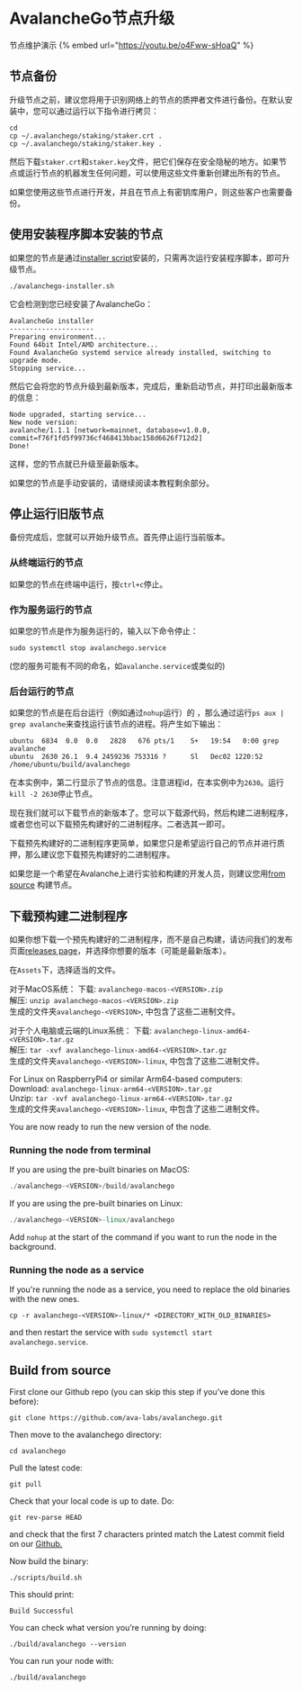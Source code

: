 # AvalancheGo节点升级

节点维护演示
{% embed url="https://youtu.be/o4Fww-sHoaQ" %}

## 节点备份

升级节点之前，建议您将用于识别网络上的节点的质押者文件进行备份。在默认安装中，您可以通过运行以下指令进行拷贝：

```text
cd
cp ~/.avalanchego/staking/staker.crt .
cp ~/.avalanchego/staking/staker.key .
```

然后下载`staker.crt`和`staker.key`文件，把它们保存在安全隐秘的地方。如果节点或运行节点的机器发生任何问题，可以使用这些文件重新创建出所有的节点。

如果您使用这些节点进行开发，并且在节点上有密钥库用户，则这些客户也需要备份。

## 使用安装程序脚本安装的节点

如果您的节点是通过[installer script](set-up-node-with-installer.md)安装的，只需再次运行安装程序脚本，即可升级节点。

```text
./avalanchego-installer.sh
```

它会检测到您已经安装了AvalancheGo：

```text
AvalancheGo installer
---------------------
Preparing environment...
Found 64bit Intel/AMD architecture...
Found AvalancheGo systemd service already installed, switching to upgrade mode.
Stopping service...
```

然后它会将您的节点升级到最新版本，完成后，重新启动节点，并打印出最新版本的信息：

```text
Node upgraded, starting service...
New node version:
avalanche/1.1.1 [network=mainnet, database=v1.0.0, commit=f76f1fd5f99736cf468413bbac158d6626f712d2]
Done!
```

这样，您的节点就已升级至最新版本。

如果您的节点是手动安装的，请继续阅读本教程剩余部分。

## 停止运行旧版节点

备份完成后，您就可以开始升级节点。首先停止运行当前版本。

### 从终端运行的节点

如果您的节点在终端中运行，按`ctrl+c`停止。

### 作为服务运行的节点

如果您的节点是作为服务运行的，输入以下命令停止：

`sudo systemctl stop avalanchego.service`

\(您的服务可能有不同的命名，如`avalanche.service`或类似的\)

### 后台运行的节点

如果您的节点是在后台运行（例如通过`nohup`运行）的 ，那么通过运行`ps aux | grep avalanche`来查找运行该节点的进程。将产生如下输出：

```text
ubuntu  6834  0.0  0.0   2828   676 pts/1    S+   19:54   0:00 grep avalanche
ubuntu  2630 26.1  9.4 2459236 753316 ?      Sl   Dec02 1220:52 /home/ubuntu/build/avalanchego
```

在本实例中，第二行显示了节点的信息。注意进程id，在本实例中为`2630`。运行`kill -2 2630`停止节点。

现在我们就可以下载节点的新版本了。您可以下载源代码，然后构建二进制程序，或者您也可以下载预先构建好的二进制程序。二者选其一即可。

下载预先构建好的二进制程序更简单，如果您只是希望运行自己的节点并进行质押，那么建议您下载预先构建好的二进制程序。

如果您是一个希望在Avalanche上进行实验和构建的开发人员，则建议您用[from source](upgrade-your-avalanchego-node.md#build-from-source) 构建节点。

## 下载预构建二进制程序

如果你想下载一个预先构建好的二进制程序，而不是自己构建，请访问我们的发布页面[releases page](https://github.com/ava-labs/avalanchego/releases)，并选择你想要的版本（可能是最新版本）。

在`Assets`下，选择适当的文件。

对于MacOS系统：
下载: `avalanchego-macos-<VERSION>.zip`  
解压: `unzip avalanchego-macos-<VERSION>.zip`  
生成的文件夹`avalanchego-<VERSION>`, 中包含了这些二进制文件。

对于个人电脑或云端的Linux系统：
下载: `avalanchego-linux-amd64-<VERSION>.tar.gz`  
解压: `tar -xvf avalanchego-linux-amd64-<VERSION>.tar.gz`  
生成的文件夹`avalanchego-<VERSION>-linux`, 中包含了这些二进制文件。

For Linux on RaspberryPi4 or similar Arm64-based computers:  
Download: `avalanchego-linux-arm64-<VERSION>.tar.gz`  
Unzip: `tar -xvf avalanchego-linux-arm64-<VERSION>.tar.gz`  
生成的文件夹`avalanchego-<VERSION>-linux`, 中包含了这些二进制文件。

You are now ready to run the new version of the node.

### Running the node from terminal

If you are using the pre-built binaries on MacOS:

```cpp
./avalanchego-<VERSION>/build/avalanchego
```

If you are using the pre-built binaries on Linux:

```cpp
./avalanchego-<VERSION>-linux/avalanchego
```

Add `nohup` at the start of the command if you want to run the node in the background.

### Running the node as a service

If you're running the node as a service, you need to replace the old binaries with the new ones.

`cp -r avalanchego-<VERSION>-linux/* <DIRECTORY_WITH_OLD_BINARIES>`

and then restart the service with `sudo systemctl start avalanchego.service`.

## **Build from source**

First clone our Github repo \(you can skip this step if you’ve done this before\):

```text
git clone https://github.com/ava-labs/avalanchego.git
```

Then move to the avalanchego directory:

```text
cd avalanchego
```

Pull the latest code:

```text
git pull
```

Check that your local code is up to date. Do:

```text
git rev-parse HEAD
```

and check that the first 7 characters printed match the Latest commit field on our [Github.](https://github.com/ava-labs/avalanchego)

Now build the binary:

```text
./scripts/build.sh
```

This should print:

```text
Build Successful
```

You can check what version you’re running by doing:

```text
./build/avalanchego --version
```

You can run your node with:

```text
./build/avalanchego
```

<!--stackedit_data:
eyJoaXN0b3J5IjpbMTg0MDc2MDAxOCw4OTMwNDA1NzQsLTUyMz
g1NjA4N119
-->